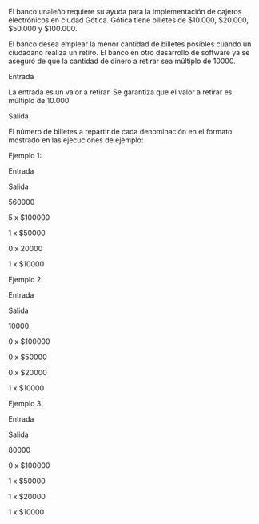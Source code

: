 El banco unaleño requiere su ayuda para la implementación de cajeros electrónicos en ciudad Gótica. Gótica tiene billetes de $10.000, $20.000, $50.000 y $100.000.


El banco desea emplear la menor cantidad de billetes posibles cuando un ciudadano realiza un retiro. El banco en otro desarrollo de software ya se aseguró de que la cantidad de dinero a retirar sea múltiplo de 10000.

Entrada

La entrada es un valor a retirar. Se garantiza que el valor a retirar es múltiplo de 10.000

Salida

El número de billetes a repartir de cada denominación en el formato mostrado en las ejecuciones de ejemplo:

Ejemplo 1:


Entrada

Salida

560000

5 x $100000

1 x $50000

0 x 20000

1 x $10000



Ejemplo 2:


Entrada

Salida

10000

0 x $100000

0 x $50000

0 x $20000

1 x $10000



Ejemplo 3:


Entrada

Salida

80000

0 x $100000

1 x $50000

1 x $20000

1 x $10000